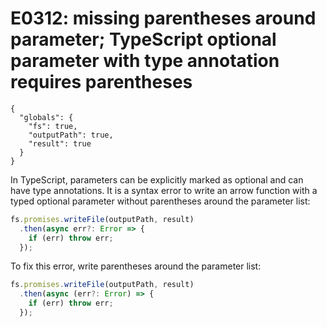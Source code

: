# E0312: missing parentheses around parameter; TypeScript optional parameter with type annotation requires parentheses

```config-for-examples
{
  "globals": {
    "fs": true,
    "outputPath": true,
    "result": true
  }
}
```

In TypeScript, parameters can be explicitly marked as optional and can have type
annotations. It is a syntax error to write an arrow function with a typed
optional parameter without parentheses around the parameter list:

```typescript
fs.promises.writeFile(outputPath, result)
  .then(async err?: Error => {
    if (err) throw err;
  });
```

To fix this error, write parentheses around the parameter list:

```typescript
fs.promises.writeFile(outputPath, result)
  .then(async (err?: Error) => {
    if (err) throw err;
  });
```
